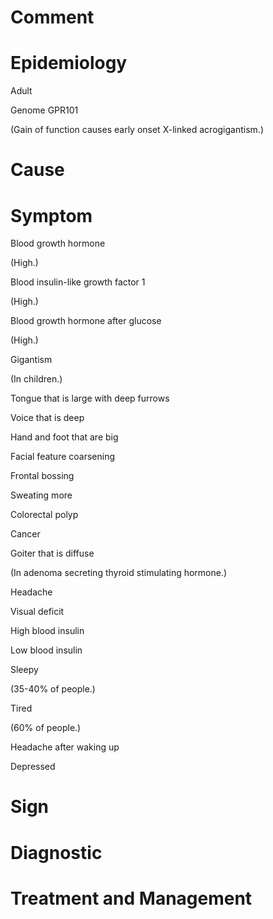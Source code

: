 # Comment

# Epidemiology

Adult

Genome GPR101

(Gain of function causes early onset X-linked acrogigantism.)

# Cause

# Symptom

Blood growth hormone

(High.)

Blood insulin-like growth factor 1

(High.)

Blood growth hormone after glucose

(High.)

Gigantism

(In children.)

Tongue that is large with deep furrows

Voice that is deep

Hand and foot that are big

Facial feature coarsening

Frontal bossing

Sweating more

Colorectal polyp

Cancer

Goiter that is diffuse

(In adenoma secreting thyroid stimulating hormone.)

Headache

Visual deficit

High blood insulin

Low blood insulin

Sleepy

(35-40% of people.)

Tired

(60% of people.)

Headache after waking up

Depressed

# Sign

# Diagnostic

# Treatment and Management
